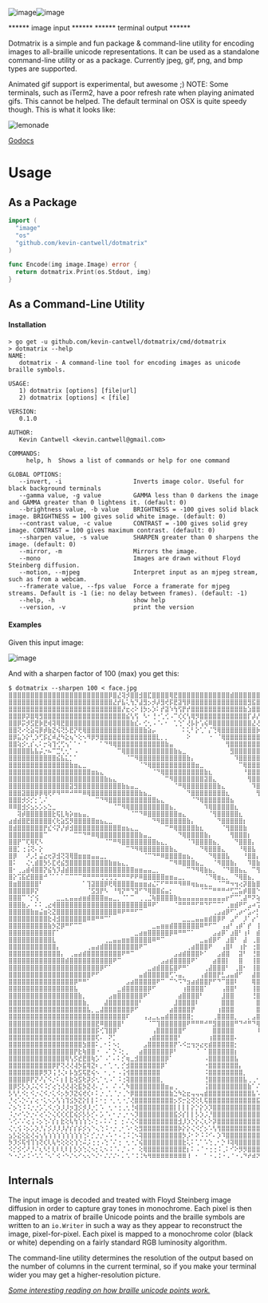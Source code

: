 ![image](https://cloud.githubusercontent.com/assets/307864/14945003/a928affe-0fd3-11e6-9725-ae6824be4317.png)![image](https://cloud.githubusercontent.com/assets/307864/14945005/c9b0d53a-0fd3-11e6-9b06-841eb637a2a0.png)

****** image input ****** ****** terminal output ******


Dotmatrix is a simple and fun package & command-line utility for encoding images to all-braille unicode representations. It can be used as a standalone command-line utility or as a package. Currently jpeg, gif, png, and bmp types are supported. 

Animated gif support is experimental, but awesome ;)
NOTE: Some terminals, such as iTerm2, have a poor refresh rate when playing animated gifs. This cannot be helped. The default terminal on OSX is quite speedy though. This is what it looks like:

![lemonade](https://cloud.githubusercontent.com/assets/307864/16272242/0dc3b6d8-386b-11e6-9ea3-e55ee936ae54.gif)


[Godocs](https://godoc.org/github.com/kevin-cantwell/dotmatrix)

# Usage

## As a Package

```go
import (
  "image"
  "os"
  "github.com/kevin-cantwell/dotmatrix"
)

func Encode(img image.Image) error {
  return dotmatrix.Print(os.Stdout, img)
}
```

## As a Command-Line Utility

#### Installation 

```
> go get -u github.com/kevin-cantwell/dotmatrix/cmd/dotmatrix
> dotmatrix --help
NAME:
   dotmatrix - A command-line tool for encoding images as unicode braille symbols.

USAGE:
   1) dotmatrix [options] [file|url]
   2) dotmatrix [options] < [file]

VERSION:
   0.1.0

AUTHOR:
   Kevin Cantwell <kevin.cantwell@gmail.com>

COMMANDS:
     help, h  Shows a list of commands or help for one command

GLOBAL OPTIONS:
   --invert, -i                    Inverts image color. Useful for black background terminals
   --gamma value, -g value         GAMMA less than 0 darkens the image and GAMMA greater than 0 lightens it. (default: 0)
   --brightness value, -b value    BRIGHTNESS = -100 gives solid black image. BRIGHTNESS = 100 gives solid white image. (default: 0)
   --contrast value, -c value      CONTRAST = -100 gives solid grey image. CONTRAST = 100 gives maximum contrast. (default: 0)
   --sharpen value, -s value       SHARPEN greater than 0 sharpens the image. (default: 0)
   --mirror, -m                    Mirrors the image.
   --mono                          Images are drawn without Floyd Steinberg diffusion.
   --motion, --mjpeg               Interpret input as an mjpeg stream, such as from a webcam.
   --framerate value, --fps value  Force a framerate for mjpeg streams. Default is -1 (ie: no delay between frames). (default: -1)
   --help, -h                      show help
   --version, -v                   print the version
```

#### Examples

Given this input image:

![image](https://cloud.githubusercontent.com/assets/307864/14945003/a928affe-0fd3-11e6-9725-ae6824be4317.png)

And with a sharpen factor of 100 (max) you get this:

```
$ dotmatrix --sharpen 100 < face.jpg
⣿⣿⣿⣿⣿⣿⣿⣿⣿⣿⣿⣿⣿⣿⣿⣿⣿⣿⣿⣿⣿⣿⣿⡿⣿⣜⢽⡺⣿⣿⣺⣿⣏⣿⣿⣿⣿⢿⣟⣿⣿⣿⣿⣿⣿⣿⣿⣿⣿⣿⣿⣾⣿⣿⣿⣿⣿⣿⣿⣿⣽⣿⣿⣿⣿⣿⣿⣿⣿⣿⣿⣿⣿⣿⣿⣿⣿⣿⣿⣿⣿⣿⣿⣿⣿⣿⣿⣿⣿
⣿⣿⣿⣿⣿⣿⣿⣿⣿⣿⣿⣿⣿⣿⣿⣿⣿⣿⣿⣿⣿⣿⣿⣿⣜⡞⣧⢅⢳⡙⣼⣻⡢⡺⡼⣻⢞⡯⣟⣽⢻⡿⣿⣿⣿⣿⣿⣿⣿⣿⣿⣿⣿⣿⣿⣻⣯⣿⣿⣿⡿⡿⣿⣿⣿⣿⣿⣿⣿⣿⣿⣿⣿⣿⣻⣿⣿⣿⣿⣿⣿⣿⣿⣿⣿⣿⣿⣿⣿
⣿⣿⣿⣿⣿⣿⣿⣿⣿⣿⣿⣿⣿⣿⣿⣿⣿⣿⣿⣿⣿⣿⣿⣿⣿⣿⡜⣖⢔⠕⢸⡳⡢⡱⠅⡞⣽⠱⢳⢫⡟⡞⣿⣿⣿⣿⣿⣿⣿⣿⣿⣿⣿⣿⣷⣱⣿⣿⣵⡿⣿⣟⡿⣿⣿⣿⣿⣿⣿⣿⣿⣿⣿⣿⣽⣷⢿⡽⣿⣿⣿⣿⣿⣿⣿⣿⣿⣿⣿
⣿⣿⣿⡿⡽⣿⢿⣻⣿⣿⣿⣿⣿⣿⣿⣿⣿⣿⣿⣿⣿⣿⣿⣿⣿⣿⣿⣮⢣⢫⠀⠣⠂⢘⠐⢁⢊⠠⠉⢎⢎⢣⢿⡻⣿⣿⣿⣿⣿⣿⣿⣿⣿⣿⣿⡏⡼⡜⡾⡯⡫⢽⢽⣗⢟⣿⣿⣿⣿⣿⣿⣿⣟⡮⣟⣾⣿⣿⣿⣿⣿⣿⣿⣿⣿⣿⣿⣿⣿
⣿⣿⡿⡭⡺⣫⣟⡷⣟⢾⢽⢿⣟⣿⣿⣿⣿⣿⣿⣿⣿⣿⣿⣿⣿⣿⣿⣿⣷⣎⠄⢊⢂⠠⠈⠄⠂⠀⢁⢑⠁⢜⡧⡗⢡⢮⠿⣿⣿⣿⣿⣿⣿⣿⣿⣿⣜⢜⢌⢊⠈⣄⢜⢿⡫⣿⣿⣿⣿⣿⣿⣿⡿⡱⣻⢟⣿⣽⣿⣿⣿⣿⣿⣿⣿⣿⣿⣿⣿
⣿⣿⢝⠔⢕⣵⢭⡿⡾⣷⣝⢮⢝⡣⣟⡝⢟⢿⣿⣿⣿⣿⣿⣿⣿⣿⣿⣿⣿⣿⣿⣷⣵⡤⠀⠀⠀⠀⠀⠀⠅⢅⠃⡕⢁⠁⡌⢙⢿⣿⣿⣿⣿⣿⣿⣿⣿⡷⠀⡔⠅⠂⠈⢈⠲⠜⣿⣿⣿⣿⣿⣿⣿⣗⢩⢻⢼⣻⣯⣿⣿⣿⣿⣿⣿⡿⣿⣿⣿
⣿⡿⣥⡱⡕⢃⡱⢋⡯⣎⠾⣜⠳⣕⢦⠑⢕⠢⠻⡿⡻⣿⣿⣿⣿⣿⣿⣿⣿⣿⣿⣿⣿⣿⣇⡀⡀⠀⠀⠀⠀⠕⠀⠀⠀⠀⠐⠀⠈⢿⣿⣿⣿⣿⣿⣿⣿⣿⡃⠡⠂⠀⠈⠄⠐⢅⢸⣿⣿⣿⣿⣿⣿⣟⢈⢯⣟⣿⣿⢿⣿⣿⣿⣿⣯⢿⣻⣿⣿
⣿⣿⢵⡪⢂⡎⢄⠅⡒⢵⢹⢊⢋⢢⠁⠁⠂⠈⠀⠀⠀⠁⠙⠻⢿⣿⣿⣿⣿⣿⣿⣿⣿⣿⣿⣿⣷⣤⠀⠀⠀⠀⠀⠀⠀⠀⠀⠀⠀⠀⢻⣿⣿⣿⣿⣿⣿⣿⣷⡀⠠⠀⠀⠈⠀⠐⠢⠙⣿⣿⣿⣿⣿⣟⠔⣷⡿⡷⡽⣷⣿⣿⣿⣿⣫⢿⣻⣿⣿
⣿⣿⣿⣿⣿⣧⣧⡬⡐⠦⠉⣉⢃⢂⠁⠠⠀⠀⠀⠀⠀⠀⠀⠀⠀⠉⢿⣿⣿⣿⣿⣿⣿⣿⣿⣿⣿⣿⣷⣦⣀⠀⠀⠀⠀⠀⠀⠀⠀⠀⠀⣻⣿⣿⣿⣿⣿⣿⣿⡆⠀⠀⠀⠀⠀⠀⠅⣋⣿⣿⣿⣿⣿⣿⢜⢈⣜⢯⣻⡯⣿⣿⣿⣿⢮⢷⣿⣾⣿
⣿⣿⣿⣿⣿⣿⣿⣿⣿⣿⣿⣮⣧⣅⡁⠁⠀⠀⠀⠀⠀⠀⠀⠀⠀⠀⠀⠈⠉⠻⣿⣿⣿⣿⣿⣿⣿⣿⣿⣿⣿⣷⡄⠀⠀⠀⠀⠀⠀⠀⠀⠀⠹⣿⣿⣿⣿⣿⣿⣷⡆⠀⠀⠀⠀⠀⠀⠀⡽⣿⣿⣿⣿⢽⢂⠲⠼⢭⢾⣾⣿⣿⣿⣿⢞⣽⣾⢟⣿
⣿⣿⣿⣿⣿⣿⣿⣿⣿⣿⣿⣿⣿⣿⣷⣶⣄⣀⠀⠀⠀⠀⠀⠀⠀⠀⠀⠀⠀⠀⠈⠙⢿⣿⣿⣿⣿⣿⣿⣿⣿⣿⣿⣶⣀⠀⠀⠀⠀⠀⠀⠀⠀⠉⢿⣿⣿⣿⣿⣿⣿⡀⠀⠀⠀⠀⠀⠀⣸⣿⣿⣿⣿⢧⢃⠡⢡⣡⣜⣿⣿⣿⣿⣿⢽⢿⣿⣿⣿
⣿⣿⣿⣿⣿⣿⣿⣿⣿⣿⣿⣿⣿⣿⣿⣿⣿⣿⣿⣶⣦⣄⠀⠀⠀⠀⠀⠀⠀⠀⠀⠀⠀⠈⠙⢿⣿⣿⣿⣿⣿⣿⣿⣿⣿⣷⣆⠀⠀⠀⠀⠀⠀⠀⠘⣿⣿⣿⣿⣿⣿⣷⡀⠀⠀⠀⠀⠀⠨⣿⣿⣿⣿⡏⡂⠀⠡⠐⢹⣽⣿⣿⣿⣻⠝⡧⣻⣿⣿
⣿⣿⣿⣿⣿⣿⣿⣿⣿⣿⣿⣿⣿⣿⣿⣿⣿⣿⣿⣿⣿⣿⣷⣦⣄⠀⠀⠀⠀⠀⠀⠀⠀⠀⠀⠀⠉⠻⣿⣿⣿⣿⣿⣿⣿⣽⣿⣄⠀⠀⠀⠀⠀⠀⠀⢻⣿⣿⣿⣿⣿⣿⡧⠀⠀⠀⠀⠀⠈⣿⣿⣿⣿⡇⠀⠈⠀⡈⣐⣿⣿⣿⣿⣞⠆⡊⣻⣿⣿
⣿⣿⣿⣿⣿⣿⣿⣿⣿⣿⣿⣿⣿⣿⣽⣻⣿⣿⣿⣿⣿⣿⣿⣿⣿⣿⣷⣦⣤⣀⠀⠀⠀⠀⠀⠀⠀⠀⠈⠛⢿⣿⣿⣿⣿⣿⣿⣿⣷⣄⠀⠀⠀⠀⠀⠀⠹⣿⣿⣿⣿⣿⣿⠀⠀⠀⠀⠀⠀⣿⣿⣿⣿⡅⠀⠀⠀⠀⣐⣿⣿⣿⣿⣟⢪⣺⣿⣿⣟
⣿⣿⣿⣽⣿⣿⡿⡿⢿⢟⠟⠻⠛⠛⠚⠛⠛⠿⢿⣿⣿⣿⣿⣿⣿⣿⣿⣿⣿⣿⣷⣦⣀⠀⠀⠀⠀⠀⠀⠀⠀⠙⣿⣿⣿⣿⣿⣿⣿⣿⣆⠀⠀⠀⠀⠀⠀⢻⣿⣿⣿⣿⣿⠀⠀⠀⠀⠀⠀⣿⣿⣿⣿⡇⠀⠀⠀⠠⣼⣿⣿⣿⣿⢎⢮⣿⣿⡿⣾
⣿⣿⣿⡺⡪⡊⡂⢁⠌⠀⠀⠀⠀⠀⠀⠀⠀⠀⠀⠀⠉⠙⠻⣿⣿⣿⣿⣿⣿⣿⣿⣿⣿⣿⣦⣄⠀⠀⠀⠀⠀⠀⠈⠙⢿⣿⣿⣿⣿⣿⣿⣦⠀⠀⠀⠀⠀⠀⢿⣿⣿⣿⣿⡂⠀⠀⠀⠀⠀⣿⣿⣿⣿⠁⠀⠀⠀⢀⢼⣿⣿⣿⠽⣈⣻⣿⣿⢯⣿
⠿⠿⣿⣺⡪⣢⡢⡡⡢⣑⣀⠀⠀⠀⠀⠀⠀⠀⠀⠀⠀⠀⠀⠀⠈⠉⠻⢿⣿⣿⣿⣿⣿⣿⣿⣿⣿⣦⡀⠀⠀⠀⠀⠀⠀⠹⢿⣿⣿⣿⣿⣿⣆⠀⠀⠀⠀⠀⢸⣿⣿⣿⣿⠆⠀⠀⠀⠀⠀⣿⣿⣿⣿⠀⠀⠀⠀⣰⣿⣿⣟⢟⢅⣽⣿⣿⣏⣿⣿
⠀⠀⢽⡾⣿⣿⣿⣿⣿⣿⣗⢯⣇⢷⡵⣶⣦⣤⡀⠀⠀⠀⠀⠀⠀⠀⠀⠀⠈⠉⠙⠿⣿⣿⣿⣿⣿⣿⣿⣶⣄⠀⠀⠀⠀⠀⠈⢻⣿⣿⣿⣿⣿⣆⠀⠀⠀⠀⠈⣿⣿⣿⣿⠂⠀⠀⠀⠀⢀⣿⣿⣿⡟⠀⠀⠀⠠⣿⣿⣟⠝⠤⡢⣻⣿⢕⣽⣿⣿
⣴⣾⣾⣿⣟⣿⣿⣿⣿⣿⢎⢗⣵⣫⡻⣿⣿⣿⣿⣿⣶⣦⣄⣀⠀⠀⠀⠀⠀⠀⠀⠀⠀⠙⠻⣿⣿⣿⣿⣿⣿⣷⡄⠀⠀⠀⠀⠀⠙⣿⣿⣿⣿⣿⡆⠀⠀⠀⠀⣿⣿⣿⣿⠂⠀⠀⠀⠀⢰⣿⣿⣿⠇⠀⠀⠀⣸⣿⡿⠜⠌⡷⣽⣿⡯⣷⣻⣿⠟
⣿⣾⣿⣿⣿⣿⣿⣿⡟⣎⠪⡝⡜⡾⣺⣿⣿⣿⣿⣿⣿⣿⣿⣿⣿⣿⣶⣦⣄⣀⠀⠀⠀⠀⠀⠀⠉⠛⢿⣿⣿⣿⣿⣷⣆⠀⠀⠀⠀⠈⢻⣿⣿⣿⣷⠀⠀⠀⠀⢸⣿⣿⣿⠀⠀⠀⠀⠀⣼⣿⣿⡏⠀⠀⠀⢠⣿⣯⠇⠀⣾⣿⣿⢳⣽⣿⡿⠃⢁
⣿⣿⣿⣿⣿⣿⣿⣿⠉⠀⠀⠀⠀⠀⠀⠉⠉⠙⠛⠿⢿⣿⣿⣿⣿⣿⣿⣿⣿⣿⣷⣤⣀⠀⠀⠀⠀⠀⠀⠙⢿⣿⣿⣿⣿⣷⡄⠀⠀⠀⠀⢻⣿⣿⣿⡆⠀⠀⠀⠈⣿⣿⣿⠀⠀⠀⠀⢀⣿⣿⣿⠀⠀⠀⠀⣼⡿⡞⠀⢠⣿⣿⡻⡈⣿⡿⠑⣰⣾
⣿⣿⡟⠉⢏⢿⢏⠣⠀⠀⠀⠀⠀⠀⠀⠀⠀⠀⠀⠀⠀⠀⠈⠉⠛⠻⣿⣿⣿⣿⣿⣿⣿⣿⣦⣄⡀⠀⠀⠀⠀⠈⠹⣿⣿⣿⣿⣦⡀⠀⠀⠀⠙⣿⣿⣿⡄⠀⠀⠀⣿⣿⣿⠀⠀⠀⠀⣼⣿⣿⡏⠀⠀⠀⢰⣿⡻⠁⠀⣾⠋⢙⠄⣪⡷⠁⣸⣿⣿
⣿⣿⡁⢐⢨⢝⠄⡕⠀⠀⠀⠀⠀⠀⠀⠀⠀⠀⠀⠀⠀⠀⠀⠀⠀⠀⠀⠉⠙⠻⢿⣿⣿⣿⣿⣿⣿⣷⣄⠀⠀⠀⠀⠀⠙⢿⣿⣿⣿⣄⠀⠀⠀⠘⢿⣿⣧⠀⠀⠀⢼⣿⣿⠀⠀⠀⠀⣿⣿⣿⠃⠀⠀⠀⣼⡿⠃⠀⢰⠏⠀⢐⢴⡿⢕⣠⣿⣿⣿
⣿⡿⠀⠀⠜⡠⡃⣬⣔⢖⡽⣺⢝⢽⢿⣿⣶⣶⣶⣤⣤⣀⡀⠀⠀⠀⠀⠀⠀⠀⠀⠈⠉⠙⠛⠿⣿⣿⣿⣿⣶⣦⡀⠀⠀⠀⠙⢿⣿⣿⣧⠀⠀⠀⠘⣿⣿⡄⠀⠀⢸⣿⣿⠀⠀⠀⠀⣿⣿⡟⠀⠀⢀⣼⣿⠁⠀⣠⡞⠁⠀⡰⣽⣿⣾⣿⣿⣿⣿
⣿⠅⠀⠀⢌⢂⣾⣿⡳⡣⣏⢞⣮⣻⣿⣿⣿⣿⣿⣿⣿⣿⣿⣷⣶⣦⣄⡀⠀⠀⠀⠀⠀⠀⠀⠀⠀⠉⠻⠿⣿⣿⣿⣦⣀⠀⠀⠈⠻⣿⣿⣷⡄⠀⠀⠹⣿⣷⡀⠀⠘⣿⣿⡄⠀⠀⢸⣿⡿⠀⠀⠀⢸⣿⠋⠀⣰⡟⠀⠀⢰⣿⣿⣿⣿⣿⣿⣿⠟
⣿⠂⢀⣠⣾⢾⣿⣿⡝⣮⢳⡹⣼⣾⣿⣿⣿⣿⣿⣿⣿⣿⣿⣿⣿⣿⣿⣿⣿⣶⣶⣤⣤⣀⡀⠀⠀⠀⠀⠀⠀⠉⠙⠻⢿⣷⣦⡀⠀⠈⠙⣿⣿⣦⣄⠀⠉⢻⣧⠀⠀⠙⣿⡇⠀⠀⢼⡿⠋⠀⢠⡾⠛⠁⢠⡖⠋⠀⠀⣠⣿⣿⡿⢱⣿⣿⠟⠁⠀
⣿⡕⢩⣯⣞⣿⣿⣿⠚⠈⠁⠁⠁⠉⠉⠉⠉⠛⠛⠛⠛⢛⢛⢛⢛⠛⠛⠛⠟⠟⠿⣿⣿⣿⣿⣿⣶⣶⣤⣀⡀⠀⠀⠀⠀⠈⠙⢿⣶⣄⡀⠀⠙⢿⣿⣦⡀⠀⢻⣆⣀⣠⣿⣧⣤⣤⣿⣀⣀⣴⠟⠀⣠⡴⠟⠀⠀⢀⣰⣿⡿⠕⠈⠐⠉⠀⠀⠀⠀
⣿⣶⣿⣿⣿⣿⣿⠃⠀⠀⠀⠀⠀⠀⠀⠀⠀⠁⢹⣽⣿⣿⡿⢟⢿⣿⣿⣿⣿⣶⣶⣶⣴⣌⠍⠋⠛⠛⠛⠻⠿⠿⢶⣦⣤⣄⣀⠀⠈⠉⠛⠲⢲⢔⡽⣿⣷⣿⣿⣿⣿⣿⣿⣿⣿⠛⠿⣿⣿⣿⠏⠋⠉⠀⣀⣤⣶⣿⣿⡯⠋⠀⠠⣟⠀⠀⠀⠀⢀
⣿⣿⣿⣿⣿⡿⡝⠀⠀⠀⠀⠀⠀⠀⠀⠀⠀⠀⠈⣫⣻⡟⠣⠀⠘⢻⡝⠛⠙⣽⠋⠙⢿⣿⣿⣮⣤⡂⠀⠀⠀⠀⠀⠀⠈⠉⠉⠛⠛⠛⠚⢋⣉⣥⡾⣿⣿⠑⠈⠿⣍⣉⣩⠾⠁⠀⠈⢋⣻⣮⣵⣷⣾⣿⣿⣿⣿⠿⠛⠀⠀⠀⡨⣿⠄⢀⣠⣾⣿
⣿⣿⣿⠉⠈⡊⢪⠀⠀⠀⠀⣀⣀⣄⣤⣤⣴⣶⣾⣿⣿⣿⣶⣤⣀⡀⠈⠁⠉⠀⢀⢀⣈⢷⣿⣿⣿⣿⣷⣦⣤⣤⣤⣤⣤⣤⣤⣤⣤⣤⡖⠋⠉⢁⣼⠛⠝⢵⣤⣤⣤⣥⣀⣤⣤⣴⣾⠿⠿⠟⠛⠉⠉⠉⠉⠀⠀⠀⠀⠀⢀⡴⣧⣿⣿⣾⣿⣿⣿
⣿⣿⣿⣷⡠⠀⠅⠅⢀⣔⢾⣿⣿⣿⣿⣿⣿⣿⣿⣿⣿⣿⣿⣿⣿⣿⣿⣿⣿⣿⣿⣿⠿⠟⠁⠀⠀⠀⠈⠛⠛⠛⠛⠋⠛⠙⠋⠉⠉⠁⢀⣶⣾⠟⠋⣠⠴⢩⢾⣿⢿⡧⡉⠳⢧⣤⣄⣀⣀⣀⣠⣤⣤⣤⣤⣤⣦⣶⣶⣾⣿⢯⢿⣿⣿⣿⣿⣿⣿
⣿⣿⣿⣿⣿⣷⣶⣬⣶⢕⣝⣿⣿⣿⣿⣿⣿⣿⣿⣿⣿⣿⣿⣿⣿⠿⠟⠛⠛⠋⠉⠀⠀⠀⠀⠀⠀⠀⠀⠀⠀⠀⠀⠀⠀⠀⠀⢀⣠⣴⡿⠋⢁⡴⠊⣡⠔⡃⢐⡞⠈⢧⠸⣦⣤⡈⠉⠋⠛⠛⠛⠛⠛⠛⠟⠿⠿⠿⠿⠛⠉⠈⣿⣿⣿⣿⣿⣿⣿
⣿⣿⣿⣿⣿⣿⣿⣿⣿⣗⢼⣺⣿⣿⣿⣿⣿⣿⠿⠿⠛⠛⠉⠁⠀⠀⠀⠀⠀⠀⠀⠀⠀⠀⠀⠀⠀⠀⠀⠀⣀⣀⣀⣤⣤⣶⣾⣿⡿⠟⠀⣠⠋⠀⡸⠁⡔⠁⡯⡐⡇⠸⡄⠉⢻⣿⣷⣦⣄⣀⡀⠀⠀⠀⠀⠀⠀⠀⠀⠀⠀⢠⣿⣿⣿⣿⣿⣿⣿
⣿⣿⣿⣿⣿⣿⣿⣿⣿⣷⡳⣝⡿⠛⠋⠉⠉⠀⠀⠀⠀⠀⠀⠀⠀⠀⠀⠀⠀⠀⠀⠀⠀⣀⣤⣶⣶⣾⣿⣿⣿⣿⣿⣿⠿⠛⠋⠉⠀⢠⣴⠃⢠⡾⠁⡞⠀⢸⡇⣇⠱⣄⠹⣄⠀⠈⠙⠻⢿⣿⣿⣿⣾⣷⣶⣶⣶⣶⣦⢄⢆⣾⣿⣿⣿⣿⣿⣿⣿
⣿⣿⣿⣿⣿⣿⣿⣿⣿⣿⡏⠁⠀⠀⠀⠀⠀⠀⠀⠀⠀⠀⠀⠀⠀⠀⠀⠀⠀⣀⣴⣶⣿⣿⣿⣿⣿⡿⠿⠛⠛⠉⠁⠀⠀⠀⠀⣠⣴⡿⠁⣰⣿⠃⢰⠇⠀⣾⡇⢹⡄⠹⡇⠹⣷⣄⡀⠀⠀⠀⠙⠻⠿⣿⣿⣿⣿⣿⣿⣣⢻⣿⣿⣿⣿⣿⣿⣿⣿
⣿⣿⣿⣿⣿⣿⣿⣿⣿⣿⣇⠀⠀⠀⠀⠀⠀⠀⠀⠀⠀⠀⢀⣀⣤⣤⣶⣶⣿⣿⣿⣿⣿⠿⠛⠉⠀⠀⠀⠀⠀⠀⠀⠀⣀⣤⣾⡿⠋⠀⣰⣿⠃⠀⣼⠀⢀⣿⡇⠸⣷⠀⢹⣄⠙⠻⣷⣦⣄⠀⠀⠀⠀⠀⠉⠙⠛⠛⠟⠜⢽⣿⣿⣿⣿⣿⣿⣿⣿
⣿⣿⣿⣿⣿⣿⣿⣿⣿⣿⣿⡄⠀⠀⠀⠀⠀⠀⢀⣤⣴⣾⣿⣿⣿⣿⣿⣿⣿⣿⠟⠉⠀⠀⠀⠀⠀⠀⠀⠀⠀⢀⣴⣿⣿⣿⠟⠀⠀⢠⣿⠇⠀⢰⡗⠀⢐⣿⡇⠀⣿⡇⠀⢻⣆⠀⠘⣿⣿⣷⣦⣀⠀⠀⠀⠀⠀⠀⠀⠀⣼⣿⣿⣿⣿⣿⣿⣿⣿
⣿⣿⣿⣿⣿⣿⣿⣿⣿⣿⣿⣿⡄⠀⢀⣤⣴⣾⣿⣿⣿⣿⣿⣿⣿⣿⠟⠛⠉⠀⠀⠀⠀⠀⠀⠀⠀⠀⣠⣴⣾⣿⣿⣿⠗⠁⠀⠀⣠⣾⣿⠀⠀⣽⠃⠀⢘⣿⡇⠀⢹⣿⡄⠈⢻⣷⡄⠀⠙⠻⣿⣿⣿⣶⣄⡀⠀⠀⠀⣠⣿⣿⣿⣿⣿⣿⣿⣿⣿
⣿⣿⣿⣿⣿⣿⣿⣿⣿⣿⣿⣿⣿⣾⣿⣿⣿⣿⣿⣿⣿⣿⣿⣿⠟⠉⠀⠀⠀⠀⠀⠀⠀⠀⠀⣠⣴⣾⣿⣿⣿⣿⠟⠁⠀⠀⠀⣴⣿⣿⡇⠀⠀⣿⠀⠀⢸⣿⣷⠀⠀⣿⣧⠀⠀⢿⣿⡀⠀⠀⠈⠿⣿⣿⣿⣿⣿⣶⡷⣻⣿⣿⣿⣿⣿⣿⣿⣿⣿
⣿⣿⣿⣿⣿⣿⣿⣿⣿⣿⣿⣿⣿⣿⣿⣿⣿⣿⣿⣿⣿⡿⠋⠁⠀⠀⠀⠀⠀⠀⠀⠀⣀⣴⣾⣿⣿⣯⣿⠟⠛⠁⠀⠀⠀⢀⣼⣿⣿⣿⠃⠀⢀⣿⠂⠀⢸⣿⣿⠀⠀⢻⣿⡄⠀⠈⢿⣿⣆⡀⠀⠀⠈⠛⢿⣿⣿⣿⠝⣽⣿⣿⣿⣿⣿⣿⣿⣿⣿
⣿⣿⣿⣿⣿⣿⣿⣿⣿⣿⣿⣿⣿⣿⣿⣿⣿⣿⣿⠟⠋⠀⠀⠀⠀⠀⠀⠀⠀⠀⣤⣾⣿⣿⣿⣿⣿⢋⠡⣤⡀⠀⠀⠀⢠⣾⣿⣿⡟⣃⣠⣤⣾⠋⠀⠀⣼⣿⣿⠀⠀⠈⣿⣷⡀⠀⠘⣿⣿⣷⡄⠀⠀⠀⠀⠉⠉⠁⢀⣿⣿⣿⣿⣿⣿⣿⣿⣿⣿
⣿⣿⣿⣿⣿⣿⣿⣿⣿⣿⣿⣿⣿⣿⣿⡿⠛⠛⠁⠀⠀⠀⠀⠀⠀⠀⠀⣠⣴⣿⣿⣿⣿⣿⠟⠉⠀⠉⠑⠩⠙⣲⣴⣾⣿⣿⡟⠋⠙⠉⣿⣿⠇⠀⠀⠀⢿⣿⣿⡀⠀⠀⢹⣿⣷⡀⠀⠙⢿⣿⣿⣦⣄⡀⠀⠀⠀⠀⣸⣿⣿⣿⣿⣿⣿⣿⣿⣿⣿
⣿⣿⣿⣿⣿⣿⣿⣿⣿⣿⣿⣿⣿⣿⣿⣧⠀⠀⠀⠀⠀⠀⠀⠀⠀⣀⣾⣿⣿⣿⣿⣿⡿⠋⠀⠀⠀⠀⠀⠀⢰⣿⣿⣿⣿⠁⠀⠀⠀⢠⣿⣿⠃⠀⠀⠀⢸⣿⣿⣇⠀⠀⠘⣿⣿⣧⠀⠀⠀⠻⣿⣿⣿⣿⣷⣿⣾⣾⣿⣿⣿⣿⣿⣿⣿⣿⣿⣿⣿
⣿⣿⣿⣿⣿⣿⣿⣿⣿⣿⣿⣿⣿⣿⣿⣿⣷⡀⠀⠀⠀⠀⠀⣠⣶⣿⣿⣿⣿⣿⣿⠟⠁⠀⠀⠀⠀⠀⠀⣴⣿⣿⣿⣿⠃⠀⠀⠀⠀⣸⣿⣿⠀⠀⠀⠀⢘⣿⣿⣿⣆⠀⠀⢻⣿⣿⣧⠀⠀⠀⠘⢿⣿⣿⣿⣿⣿⣿⣿⣿⣿⣿⣿⣿⣿⣿⣿⣿⣿
⣿⣿⣿⣿⣿⣿⣿⣿⣿⣿⣿⣿⣿⣿⣿⣿⣿⣷⡀⠀⠀⠀⣼⣿⣿⣿⣿⣿⣿⣿⠃⠀⠀⠀⠀⠀⠀⠀⣸⣿⣿⣿⣿⠇⠀⠀⠀⠀⠀⣿⣿⣿⠀⠀⠀⠀⠀⣿⣿⣿⣿⡄⠀⠀⢻⣿⣿⡄⠀⠀⠀⠀⠈⠙⠙⣩⣿⣿⣿⣿⣿⣿⣿⣿⣿⣿⣿⣿⣿
⣿⣿⣿⣿⣿⣿⣿⣿⣿⣿⣿⣿⣿⣿⣿⣿⣿⣿⣧⡀⣀⣼⣿⣿⣿⣿⣿⣿⡿⠋⠀⠀⠀⠀⠀⠀⠀⣴⣿⣿⣿⣿⡟⠀⠀⠀⠀⠀⢰⣿⣿⣿⠀⠀⠀⠀⠀⣿⣿⣿⣿⣷⠀⠀⠈⢿⣿⣿⣦⡀⠀⠀⠀⠀⣠⣿⣿⣿⣿⣿⣿⣿⣿⣿⣿⣿⣿⣿⣿
⣿⣿⣿⣿⣿⣿⣿⣿⣿⣿⣿⣿⣿⣿⣿⣿⣿⣿⣿⣿⣿⣿⣿⣿⣿⣿⣿⠏⠀⠀⠀⢠⣠⣀⣄⣤⣾⣿⣿⣿⣿⣿⡂⠀⠀⠀⠀⢀⣿⣿⣿⣿⡀⠀⠀⡀⣠⣿⣿⣿⣿⣿⡆⠀⠀⠈⢿⣿⣿⣿⣦⡀⢀⣴⣿⣿⣿⣿⣿⣿⣿⣿⣿⣿⣿⣿⣿⣿⣿
⣿⣿⣿⣿⣿⣿⣿⣿⣿⣿⣿⣿⣿⣿⣿⣿⣿⣿⣿⣿⣟⠿⣿⣿⣿⣿⠃⠀⠀⠀⠀⠀⠈⠉⢹⣿⣿⣿⣿⣿⣿⠟⠛⠛⠛⠚⠛⣻⣿⣿⣿⣿⠛⠙⠚⠛⠙⢿⣿⣿⣿⣿⣧⠀⠀⠀⠘⣿⣿⣿⣿⠟⢻⣿⣿⣿⣿⣿⣿⣿⣿⣿⣿⣿⣿⣿⣿⣿⣿
⣿⣿⣿⣿⣿⣿⣿⣿⣿⣿⣿⣿⣿⣿⣿⣿⣿⣿⣿⣿⡯⢊⢹⣿⡿⠁⠀⠀⠀⠀⠀⠀⠀⢠⣿⣿⣿⣿⣿⣿⠋⠀⠀⠀⠀⠀⠀⣿⣿⣿⣿⣿⠀⠀⠀⠀⠀⠸⣿⣿⣿⣿⣿⡄⠀⠀⠀⠙⣿⣿⠃⠀⠸⣿⣿⣿⣿⣿⣿⣿⣿⣿⣿⣿⣿⣿⣿⣿⣿
⣿⣿⣿⣿⣿⣿⣿⣿⣿⣿⣿⣿⣿⣿⣿⣿⣿⣿⣿⣿⢏⠄⠀⠝⡁⠀⠀⠀⠀⠀⠀⠀⢠⣾⣿⣿⣿⣿⣿⠃⠀⠀⠀⠀⠀⠀⢰⣿⣿⣿⣿⣿⠄⠀⠀⠀⠀⠀⢿⣿⣿⣿⣿⣿⡄⠀⠀⠀⣸⡅⠀⠀⠀⠻⣿⣿⣿⣿⣿⣿⣿⣿⣿⣿⣿⣿⣿⣿⣿
⣿⣿⣿⣿⣿⣿⣿⣿⣿⣿⣿⣿⣿⣿⣿⣿⣿⣳⣿⣿⠅⡀⠂⠅⠢⡂⠀⠀⠀⠀⠀⣠⣿⣿⣿⣿⣿⣿⡟⠡⠪⣒⢲⡲⣔⢖⣾⣿⣿⣿⣿⣿⡂⠀⠀⠀⠀⠀⢸⣿⣿⣿⣿⣿⣿⡀⢠⣾⣿⣿⣄⠀⠀⠀⢽⣿⣿⣿⣿⣿⣿⣿⣿⣿⣿⣿⣿⣿⣿
⣿⣿⣿⣿⣿⣿⣿⣿⣿⣿⣿⣿⣿⣿⣿⡟⣗⢷⣿⣿⠐⠀⠠⠁⡑⠨⡂⡀⠀⠀⣴⣿⣿⣿⣿⣿⣿⡿⠃⠀⠀⠀⠀⠈⠀⠁⣿⣿⣿⣿⣿⣿⡆⠀⠀⠀⠀⠀⠈⢿⣿⣿⣿⣿⣿⣷⣿⣿⣿⣿⣷⣆⠄⠀⠀⠿⣿⣿⣿⣿⣿⣿⣿⣿⣿⣿⣿⣿⣿
⣿⣿⣿⣿⣿⣿⣿⣿⣿⣿⣿⣿⣿⢿⢣⡫⣞⣟⣿⢷⡡⠁⠠⠁⠄⠅⡊⢶⣀⣺⣿⣿⣿⣿⣿⣿⡿⠁⠀⠀⠀⠀⠀⠀⠀⠠⣿⣿⣿⣿⣿⣿⣧⠀⠀⠀⠀⠀⠀⠘⣿⣿⡿⣿⣿⣿⣿⣿⣿⣿⣿⣿⣇⡂⠀⠀⢈⠻⢿⣿⣿⣿⣿⣿⣿⣿⣿⣿⣿
⣿⣿⣿⣿⣿⣿⣿⣿⣿⣿⡿⡟⢝⢜⢜⢼⡳⣯⢿⣝⠆⡀⠂⢁⠐⡀⡊⣺⣿⣿⣿⣿⣿⣿⣿⡿⠁⠀⠀⠀⠀⠀⠀⠀⠀⠐⣿⣿⣿⣿⣿⣿⣿⡄⠀⠀⠀⠀⠀⠀⠸⠋⠁⠘⢿⣿⣿⣿⣿⣿⣿⣿⣿⣮⡢⠀⠀⢀⠑⢛⠿⡿⣿⣿⣿⣿⣿⣿⣿
⣿⣿⣿⣿⣿⣿⣿⡿⡻⡹⢨⢘⢌⠆⡧⣳⣫⢯⣟⢮⠢⠀⠂⡀⠂⠠⢨⢺⣿⣿⣿⣿⣿⣿⣿⠀⠀⠀⠀⠀⠀⠀⠀⠀⠀⠨⣿⣿⣿⣿⣿⣿⣿⣿⡀⠀⠀⠀⠀⠔⡈⠄⠁⠀⠀⠙⢿⣿⣿⣿⣿⣿⣿⣿⣿⡨⡐⠀⡐⡀⡂⡑⠝⡿⣿⣿⣿⣿⣿
⣿⣿⣿⣿⡿⡟⡝⠜⡌⠪⡐⠅⡆⡇⣗⢵⣫⢗⡽⡪⢂⠁⢂⠠⠁⠨⢐⢽⣿⣿⣿⣿⣿⣿⣿⡀⠀⠀⠀⠀⠀⠀⠀⠀⠀⢘⣿⣿⣿⣿⣿⣿⣿⣿⣧⢀⢀⠂⠅⡁⠄⠂⠀⠀⠀⠀⠈⠻⣿⣿⣿⣿⣿⣿⣿⣗⡦⡡⠠⡐⠠⢂⢑⠌⢎⠻⡻⣿⣿
⣿⡿⡫⡣⡱⡨⢌⠪⠨⡊⢔⢑⢜⢜⢼⢕⣯⡳⣝⢜⠄⡈⠠⠀⠌⠠⢁⠳⣿⣿⣿⣿⣿⣿⣿⣿⣶⣤⢀⠀⠀⠀⠀⠀⠀⢨⣿⣿⣿⣿⣿⣿⣿⣿⣿⣷⠁⠌⠀⡀⠀⠀⠀⠀⠀⠀⠀⠀⠐⠻⣿⣿⣿⣿⣿⣿⣽⢮⢱⠠⡑⡐⡐⠡⡡⡑⢅⢇⢟
⡣⢣⢃⠪⡂⠪⡐⢌⠪⡐⢅⠪⡢⡳⡹⣝⢮⢞⢎⠆⠅⡐⢀⢁⠈⡐⢀⠑⡿⣿⣿⣿⣿⣿⣿⣿⣿⣷⣑⠳⣕⣖⢤⢤⢤⣾⣿⣿⣿⣿⣿⣿⣿⣿⣿⣿⣧⠡⢀⠀⡀⠁⡀⠀⠀⠀⠀⠀⠀⠀⠙⠿⡿⣿⣿⣿⣿⣯⢧⡣⡂⡢⢈⢂⠢⠨⢂⠪⠢
⡘⢔⠡⡑⠌⡌⢔⠐⢅⠢⡡⢣⢱⢹⣪⡳⣝⡕⡇⡇⠅⠂⡂⠐⡀⢂⠐⡈⢜⣿⣿⣿⣿⣿⣿⣿⣿⣿⡢⡫⡒⣕⢝⢕⢇⢯⣿⣿⣿⣿⣿⣿⣿⣿⣿⣿⣿⣯⡂⠄⡀⠂⠀⠐⠈⠀⠀⠂⠀⠀⠀⠀⠍⢝⢟⣿⣿⣿⣿⡺⣜⢔⠡⡂⠌⠌⡐⠡⡑
⠌⡢⢑⠨⠨⡐⡐⡡⢁⠪⡐⡱⡸⡸⡲⣹⡪⡺⡸⡐⡁⠡⠀⢂⠐⢐⢀⢂⢘⢾⣿⣿⣿⣿⣿⣿⣿⣿⡇⡇⡇⡇⡕⡑⡕⡱⡹⣿⣿⣿⣿⣿⣿⣿⣿⣿⣿⣿⣧⡅⠄⠄⠂⠐⠀⠐⠀⠀⠀⠀⠀⠐⠈⡈⠪⢳⢻⣯⣷⡿⣧⣳⡱⡨⡂⠅⠌⡂⠌
⠨⡐⠔⠡⡑⡐⠌⢔⠡⡑⢌⢎⢎⢎⣏⢮⡪⡣⡣⡊⠄⡡⠈⠄⠂⡐⢀⠂⠢⡹⣿⣿⣿⣿⣿⣿⣿⣿⣯⡪⡎⡇⡇⡣⡱⡨⡘⣿⣿⣿⣿⣿⣿⣿⣿⣿⣿⣿⣿⣷⡡⢂⠐⠀⡀⠀⠠⠐⠀⠂⠐⠀⠀⠠⠨⢘⠸⡸⡪⣟⣿⣺⣵⢳⡘⠌⠔⢐⠡
⠡⢊⠌⠌⢔⢨⠨⡢⢑⠌⡎⡆⣗⢕⢧⢳⢱⢱⢑⠌⡂⠄⠅⠌⢐⠀⡂⠌⢌⠪⣿⣿⣿⣿⣿⣿⣿⣿⣿⣺⡸⡱⡑⡕⢌⢆⠕⡽⣿⣿⣿⣿⣿⣿⣿⣿⣿⣿⣿⣿⣷⣕⢄⢁⠀⠀⠀⠀⠀⠀⠀⠄⠂⠀⠂⠂⡑⠨⢊⢳⢝⣿⣺⢧⡇⡇⡕⡐⠄
⢌⢂⢪⠨⡢⡡⡱⡘⡌⡪⡸⡸⡸⡜⡎⡎⡮⡪⢢⠑⢄⢑⠨⠐⡐⢀⠂⠡⠂⢕⣻⣿⣿⣿⣿⣿⣿⣿⣿⡷⡕⡕⢌⠪⡊⡢⠡⢣⢻⣿⣿⣿⣿⣿⣿⣿⣿⣿⣿⣿⣿⣿⣮⢀⠂⠁⠐⠀⠀⠀⠀⡀⠠⠐⠀⠁⡀⠌⢂⢕⢝⢮⣟⣯⣯⡺⡔⢔⠡
⣢⡣⣕⢕⣕⢜⢬⢢⢣⢱⢱⢱⢱⢱⢱⢱⢱⢑⠅⡊⡐⡐⠠⠡⠐⠠⢈⠨⢈⠢⢽⣿⣿⣿⣿⣿⣿⣿⣿⣿⡳⡨⠂⠕⠨⠨⠊⠄⡱⠹⣿⣿⣿⣿⣿⣿⣿⣿⣿⣿⣿⣿⣿⡵⣌⠔⠀⠂⠈⠀⢀⠀⠠⠐⢈⠠⢐⠐⠔⡌⢎⡳⣝⢾⣺⢵⡫⡢⡕
⡳⡹⡪⢯⢺⢹⢱⢝⢎⢇⢧⢓⢕⢕⢕⢱⢑⠬⡨⢐⢐⠠⢑⠈⠌⢐⠀⢂⠐⡈⢮⣿⣿⣿⣿⣿⣿⣿⣿⣿⣗⢅⠅⢁⠁⠡⢑⢀⠂⡑⠸⢽⢿⣿⣿⣿⣿⣿⣿⣿⣿⣿⣿⣿⡵⣝⢬⢈⠄⠁⠄⡀⢂⠨⢐⠨⡢⡣⡣⣣⢳⡹⡜⣝⢞⢽⡺⡝⣞
⠪⡊⡪⢊⠜⡘⠌⢆⠣⡃⢇⠇⢇⠇⡇⡣⡱⢑⢌⠢⡂⢅⠢⠨⠈⠄⡈⠠⠐⠀⢕⢿⣿⣿⣿⣿⣿⣿⣿⣿⣟⡆⠅⠠⠈⠐⢐⢐⠨⢀⠅⠊⠕⡻⡻⣿⣿⣿⣿⣿⣿⣿⣿⡿⣯⣟⡷⣕⡥⡱⡐⠄⢅⢊⢂⠣⡱⢘⠜⢌⠢⡃⡣⡑⢕⠱⡑⡑⡑
⠑⠐⠌⠔⠨⠐⠡⠡⠈⠢⠁⠪⠐⠑⠌⠢⠊⠢⠢⠑⠌⠂⠌⠌⠌⠂⠄⠡⠈⠨⠨⠳⠻⠿⠿⠿⠿⠿⠿⠿⠿⠸⠀⠂⠀⠁⠐⠠⠨⠐⠠⠈⠐⠠⠙⠞⠾⠝⠯⠯⠟⠽⠳⠫⠟⠎⠯⠺⠪⠏⠮⠑⠅⠂⠅⠅⠊⠄⠕⠠⠑⠐⠔⠨⠠⠑⠐⠌⠌
```

## Internals

The input image is decoded and treated with Floyd Steinberg image diffusion in order to capture gray tones in monochrome. Each pixel is then mapped to a matrix of braille Unicode points and the braille symbols are written to an `io.Writer` in such a way as they appear to reconstruct the image, pixel-for-pixel. Each pixel is mapped to a monochrome color (black or white) depending on a fairly standard RGB luminosity algorithm.

The command-line utility determines the resolution of the output based on the number of columns in the current terminal, so if you make your terminal wider you may get a higher-resolution picture.

[*Some interesting reading on how braille unicode points work.*](https://en.wikipedia.org/wiki/Braille_Patterns#Identifying.2C_naming_and_ordering)

